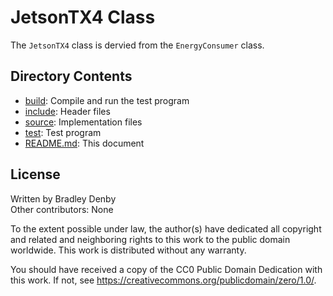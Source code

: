 # JetsonTX4 Class

The `JetsonTX4` class is dervied from the `EnergyConsumer` class.

## Directory Contents

* [build](build/README.md): Compile and run the test program
* [include](include/JetsonTX4.hpp): Header files
* [source](source/JetsonTX4.cpp): Implementation files
* [test](test/test-jetson-tx4.cpp): Test program
* [README.md](README.md): This document

## License

Written by Bradley Denby  
Other contributors: None

To the extent possible under law, the author(s) have dedicated all copyright and
related and neighboring rights to this work to the public domain worldwide. This
work is distributed without any warranty.

You should have received a copy of the CC0 Public Domain Dedication with this
work. If not, see <https://creativecommons.org/publicdomain/zero/1.0/>.
